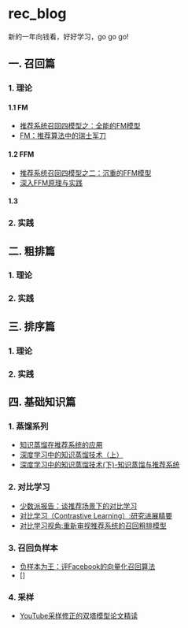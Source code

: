 # rec_blog

新的一年向钱看，好好学习，go go go!

## 一. 召回篇

### 1. 理论
#### 1.1 FM
+ [推荐系统召回四模型之：全能的FM模型](https://zhuanlan.zhihu.com/p/58160982)
+ [FM：推荐算法中的瑞士军刀](https://zhuanlan.zhihu.com/p/343174108)
#### 1.2 FFM
+ [推荐系统召回四模型之二：沉重的FFM模型](https://zhuanlan.zhihu.com/p/59528983)
+ [深入FFM原理与实践](https://tech.meituan.com/2016/03/03/deep-understanding-of-ffm-principles-and-practices.html)

#### 1.3 

### 2. 实践

## 二. 粗排篇

### 1. 理论
### 2. 实践

## 三. 排序篇

### 1. 理论
### 2. 实践

## 四. 基础知识篇

### 1. 蒸馏系列
+ [知识蒸馏在推荐系统的应用](https://zhuanlan.zhihu.com/p/143155437)
+ [深度学习中的知识蒸馏技术（上）](https://mp.weixin.qq.com/s/E7-MF18Y-UeKx694kGFHzA)
+ [深度学习中的知识蒸馏技术(下)-知识蒸馏与推荐系统](https://mp.weixin.qq.com/s/Noac4YLIimr1HM2fln2bjg)

### 2. 对比学习
+ [少数派报告：谈推荐场景下的对比学习](https://zhuanlan.zhihu.com/p/435903339)
+ [对比学习（Contrastive Learning）:研究进展精要](https://zhuanlan.zhihu.com/p/367290573)
+ [对比学习视角:重新审视推荐系统的召回粗排模型](https://zhuanlan.zhihu.com/p/424198603)

### 3. 召回负样本
+ [负样本为王：评Facebook的向量化召回算法](https://zhuanlan.zhihu.com/p/165064102)
+ []

### 4. 采样
+ [YouTube采样修正的双塔模型论文精读](https://mp.weixin.qq.com/s/us4qGD3LDgLmPy2m-qq-iw)
